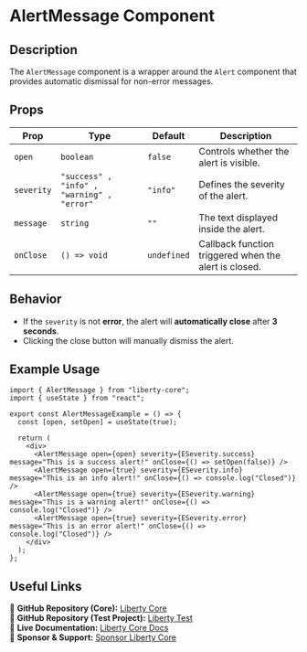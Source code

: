 # AlertMessage Component

## Description
The `AlertMessage` component is a wrapper around the `Alert` component that provides automatic dismissal for non-error messages.

## Props
| Prop         | Type               | Default  | Description                                   |
|-------------|-------------------|----------|-----------------------------------------------|
| `open`  | `boolean` | `false`  | Controls whether the alert is visible. |
| `severity` | `"success" , "info" , "warning" , "error"` | `"info"` | Defines the severity of the alert. |
| `message` | `string` | `""` | The text displayed inside the alert. |
| `onClose` | `() => void` | `undefined` | Callback function triggered when the alert is closed. |

## Behavior
- If the `severity` is not **error**, the alert will **automatically close** after **3 seconds**.
- Clicking the close button will manually dismiss the alert.

## Example Usage
```tsx
import { AlertMessage } from "liberty-core";
import { useState } from "react";

export const AlertMessageExample = () => {
  const [open, setOpen] = useState(true);

  return (
    <div>
      <AlertMessage open={open} severity={ESeverity.success} message="This is a success alert!" onClose={() => setOpen(false)} />
      <AlertMessage open={true} severity={ESeverity.info} message="This is an info alert!" onClose={() => console.log("Closed")} />
      <AlertMessage open={true} severity={ESeverity.warning} message="This is a warning alert!" onClose={() => console.log("Closed")} />
      <AlertMessage open={true} severity={ESeverity.error} message="This is an error alert!" onClose={() => console.log("Closed")} />
    </div>
  );
};
```

## Useful Links
🔗 **GitHub Repository (Core):** [Liberty Core](https://github.com/fblettner/liberty-core/)  
🔗 **GitHub Repository (Test Project):** [Liberty Test](https://github.com/fblettner/liberty-test/)  
📖 **Live Documentation:** [Liberty Core Docs](https://docs.nomana-it.fr/liberty-core/)  
💖 **Sponsor & Support:** [Sponsor Liberty Core](https://github.com/sponsors/fblettner)  